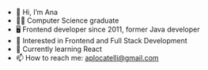 - 👋 Hi, I’m Ana
- 👩‍💻 Computer Science graduate
- 🖥️ Frontend developer since 2011, former Java developer
- 👀 Interested in Frontend and Full Stack Development
- 🌱 Currently learning React
- 📫 How to reach me: aplocatelli@gmail.com

<!---
aplocatelli/aplocatelli is a ✨ special ✨ repository because its `README.md` (this file) appears on your GitHub profile.
You can click the Preview link to take a look at your changes.
--->
